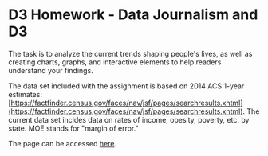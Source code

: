 # D3 Homework - Data Journalism and D3

The task is to analyze the current trends shaping people's lives, as well as creating charts, graphs, and interactive elements to help readers understand your findings.

The data set included with the assignment is based on 2014 ACS 1-year estimates: [https://factfinder.census.gov/faces/nav/jsf/pages/searchresults.xhtml](https://factfinder.census.gov/faces/nav/jsf/pages/searchresults.xhtml). The current data set incldes data on rates of income, obesity, poverty, etc. by state. MOE stands for "margin of error."

The page can be accessed [here]().

